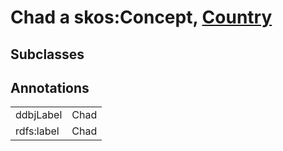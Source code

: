# Chad a skos:Concept, [Country](/0.1/Country)

## Subclasses

## Annotations

|||
|-----|-----|
|ddbjLabel|Chad|
|rdfs:label|Chad|

